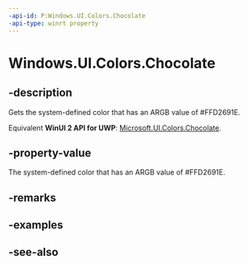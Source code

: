 ```yaml
---
-api-id: P:Windows.UI.Colors.Chocolate
-api-type: winrt property
---
```


<!-- Property syntax
public Windows.UI.Color Chocolate { get; }
-->

# Windows.UI.Colors.Chocolate

## -description

Gets the system-defined color that has an ARGB value of #FFD2691E.

Equivalent **WinUI 2 API for UWP**: [Microsoft.UI.Colors.Chocolate](/windows/winui/api/microsoft.ui.colors.chocolate).

## -property-value

The system-defined color that has an ARGB value of #FFD2691E.

## -remarks

## -examples

## -see-also
